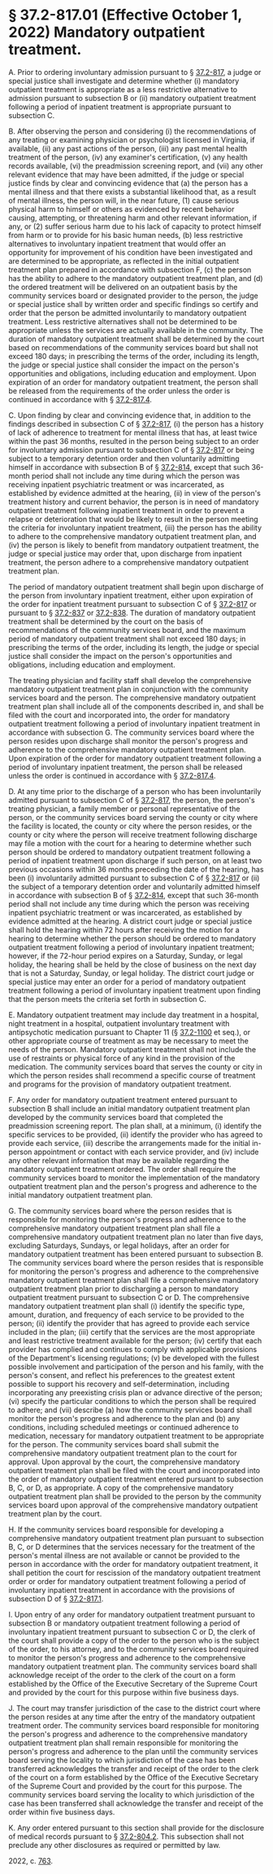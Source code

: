 # § 37.2-817.01 (Effective October 1, 2022) Mandatory outpatient treatment.

<p>A. Prior to ordering involuntary admission pursuant to § <a href='/vacode/37.2-817/'>37.2-817</a>, a judge or special justice shall investigate and determine whether (i) mandatory outpatient treatment is appropriate as a less restrictive alternative to admission pursuant to subsection B or (ii) mandatory outpatient treatment following a period of inpatient treatment is appropriate pursuant to subsection C.</p><p>B. After observing the person and considering (i) the recommendations of any treating or examining physician or psychologist licensed in Virginia, if available, (ii) any past actions of the person, (iii) any past mental health treatment of the person, (iv) any examiner's certification, (v) any health records available, (vi) the preadmission screening report, and (vii) any other relevant evidence that may have been admitted, if the judge or special justice finds by clear and convincing evidence that (a) the person has a mental illness and that there exists a substantial likelihood that, as a result of mental illness, the person will, in the near future, (1) cause serious physical harm to himself or others as evidenced by recent behavior causing, attempting, or threatening harm and other relevant information, if any, or (2) suffer serious harm due to his lack of capacity to protect himself from harm or to provide for his basic human needs, (b) less restrictive alternatives to involuntary inpatient treatment that would offer an opportunity for improvement of his condition have been investigated and are determined to be appropriate, as reflected in the initial outpatient treatment plan prepared in accordance with subsection F, (c) the person has the ability to adhere to the mandatory outpatient treatment plan, and (d) the ordered treatment will be delivered on an outpatient basis by the community services board or designated provider to the person, the judge or special justice shall by written order and specific findings so certify and order that the person be admitted involuntarily to mandatory outpatient treatment. Less restrictive alternatives shall not be determined to be appropriate unless the services are actually available in the community. The duration of mandatory outpatient treatment shall be determined by the court based on recommendations of the community services board but shall not exceed 180 days; in prescribing the terms of the order, including its length, the judge or special justice shall consider the impact on the person's opportunities and obligations, including education and employment. Upon expiration of an order for mandatory outpatient treatment, the person shall be released from the requirements of the order unless the order is continued in accordance with § <a href='/vacode/37.2-817.4/'>37.2-817.4</a>.</p><p>C. Upon finding by clear and convincing evidence that, in addition to the findings described in subsection C of § <a href='/vacode/37.2-817/'>37.2-817</a>, (i) the person has a history of lack of adherence to treatment for mental illness that has, at least twice within the past 36 months, resulted in the person being subject to an order for involuntary admission pursuant to subsection C of § <a href='/vacode/37.2-817/'>37.2-817</a> or being subject to a temporary detention order and then voluntarily admitting himself in accordance with subsection B of § <a href='/vacode/37.2-814/'>37.2-814</a>, except that such 36-month period shall not include any time during which the person was receiving inpatient psychiatric treatment or was incarcerated, as established by evidence admitted at the hearing, (ii) in view of the person's treatment history and current behavior, the person is in need of mandatory outpatient treatment following inpatient treatment in order to prevent a relapse or deterioration that would be likely to result in the person meeting the criteria for involuntary inpatient treatment, (iii) the person has the ability to adhere to the comprehensive mandatory outpatient treatment plan, and (iv) the person is likely to benefit from mandatory outpatient treatment, the judge or special justice may order that, upon discharge from inpatient treatment, the person adhere to a comprehensive mandatory outpatient treatment plan. </p><p>The period of mandatory outpatient treatment shall begin upon discharge of the person from involuntary inpatient treatment, either upon expiration of the order for inpatient treatment pursuant to subsection C of § <a href='/vacode/37.2-817/'>37.2-817</a> or pursuant to § <a href='/vacode/37.2-837/'>37.2-837</a> or <a href='/vacode/37.2-838/'>37.2-838</a>. The duration of mandatory outpatient treatment shall be determined by the court on the basis of recommendations of the community services board, and the maximum period of mandatory outpatient treatment shall not exceed 180 days; in prescribing the terms of the order, including its length, the judge or special justice shall consider the impact on the person's opportunities and obligations, including education and employment. </p><p>The treating physician and facility staff shall develop the comprehensive mandatory outpatient treatment plan in conjunction with the community services board and the person. The comprehensive mandatory outpatient treatment plan shall include all of the components described in, and shall be filed with the court and incorporated into, the order for mandatory outpatient treatment following a period of involuntary inpatient treatment in accordance with subsection G. The community services board where the person resides upon discharge shall monitor the person's progress and adherence to the comprehensive mandatory outpatient treatment plan. Upon expiration of the order for mandatory outpatient treatment following a period of involuntary inpatient treatment, the person shall be released unless the order is continued in accordance with § <a href='/vacode/37.2-817.4/'>37.2-817.4</a>.</p><p>D. At any time prior to the discharge of a person who has been involuntarily admitted pursuant to subsection C of § <a href='/vacode/37.2-817/'>37.2-817</a>, the person, the person's treating physician, a family member or personal representative of the person, or the community services board serving the county or city where the facility is located, the county or city where the person resides, or the county or city where the person will receive treatment following discharge may file a motion with the court for a hearing to determine whether such person should be ordered to mandatory outpatient treatment following a period of inpatient treatment upon discharge if such person, on at least two previous occasions within 36 months preceding the date of the hearing, has been (i) involuntarily admitted pursuant to subsection C of § <a href='/vacode/37.2-817/'>37.2-817</a> or (ii) the subject of a temporary detention order and voluntarily admitted himself in accordance with subsection B of § <a href='/vacode/37.2-814/'>37.2-814</a>, except that such 36-month period shall not include any time during which the person was receiving inpatient psychiatric treatment or was incarcerated, as established by evidence admitted at the hearing. A district court judge or special justice shall hold the hearing within 72 hours after receiving the motion for a hearing to determine whether the person should be ordered to mandatory outpatient treatment following a period of involuntary inpatient treatment; however, if the 72-hour period expires on a Saturday, Sunday, or legal holiday, the hearing shall be held by the close of business on the next day that is not a Saturday, Sunday, or legal holiday. The district court judge or special justice may enter an order for a period of mandatory outpatient treatment following a period of involuntary inpatient treatment upon finding that the person meets the criteria set forth in subsection C.</p><p>E. Mandatory outpatient treatment may include day treatment in a hospital, night treatment in a hospital, outpatient involuntary treatment with antipsychotic medication pursuant to Chapter 11 (§ <a href='/vacode/37.2-1100/'>37.2-1100</a> et seq.), or other appropriate course of treatment as may be necessary to meet the needs of the person. Mandatory outpatient treatment shall not include the use of restraints or physical force of any kind in the provision of the medication. The community services board that serves the county or city in which the person resides shall recommend a specific course of treatment and programs for the provision of mandatory outpatient treatment.</p><p>F. Any order for mandatory outpatient treatment entered pursuant to subsection B shall include an initial mandatory outpatient treatment plan developed by the community services board that completed the preadmission screening report. The plan shall, at a minimum, (i) identify the specific services to be provided, (ii) identify the provider who has agreed to provide each service, (iii) describe the arrangements made for the initial in-person appointment or contact with each service provider, and (iv) include any other relevant information that may be available regarding the mandatory outpatient treatment ordered. The order shall require the community services board to monitor the implementation of the mandatory outpatient treatment plan and the person's progress and adherence to the initial mandatory outpatient treatment plan.</p><p>G. The community services board where the person resides that is responsible for monitoring the person's progress and adherence to the comprehensive mandatory outpatient treatment plan shall file a comprehensive mandatory outpatient treatment plan no later than five days, excluding Saturdays, Sundays, or legal holidays, after an order for mandatory outpatient treatment has been entered pursuant to subsection B. The community services board where the person resides that is responsible for monitoring the person's progress and adherence to the comprehensive mandatory outpatient treatment plan shall file a comprehensive mandatory outpatient treatment plan prior to discharging a person to mandatory outpatient treatment pursuant to subsection C or D. The comprehensive mandatory outpatient treatment plan shall (i) identify the specific type, amount, duration, and frequency of each service to be provided to the person; (ii) identify the provider that has agreed to provide each service included in the plan; (iii) certify that the services are the most appropriate and least restrictive treatment available for the person; (iv) certify that each provider has complied and continues to comply with applicable provisions of the Department's licensing regulations; (v) be developed with the fullest possible involvement and participation of the person and his family, with the person's consent, and reflect his preferences to the greatest extent possible to support his recovery and self-determination, including incorporating any preexisting crisis plan or advance directive of the person; (vi) specify the particular conditions to which the person shall be required to adhere; and (vii) describe (a) how the community services board shall monitor the person's progress and adherence to the plan and (b) any conditions, including scheduled meetings or continued adherence to medication, necessary for mandatory outpatient treatment to be appropriate for the person. The community services board shall submit the comprehensive mandatory outpatient treatment plan to the court for approval. Upon approval by the court, the comprehensive mandatory outpatient treatment plan shall be filed with the court and incorporated into the order of mandatory outpatient treatment entered pursuant to subsection B, C, or D, as appropriate. A copy of the comprehensive mandatory outpatient treatment plan shall be provided to the person by the community services board upon approval of the comprehensive mandatory outpatient treatment plan by the court.</p><p>H. If the community services board responsible for developing a comprehensive mandatory outpatient treatment plan pursuant to subsection B, C, or D determines that the services necessary for the treatment of the person's mental illness are not available or cannot be provided to the person in accordance with the order for mandatory outpatient treatment, it shall petition the court for rescission of the mandatory outpatient treatment order or order for mandatory outpatient treatment following a period of involuntary inpatient treatment in accordance with the provisions of subsection D of § <a href='/vacode/37.2-817.1/'>37.2-817.1</a>.</p><p>I. Upon entry of any order for mandatory outpatient treatment pursuant to subsection B or mandatory outpatient treatment following a period of involuntary inpatient treatment pursuant to subsection C or D, the clerk of the court shall provide a copy of the order to the person who is the subject of the order, to his attorney, and to the community services board required to monitor the person's progress and adherence to the comprehensive mandatory outpatient treatment plan. The community services board shall acknowledge receipt of the order to the clerk of the court on a form established by the Office of the Executive Secretary of the Supreme Court and provided by the court for this purpose within five business days.</p><p>J. The court may transfer jurisdiction of the case to the district court where the person resides at any time after the entry of the mandatory outpatient treatment order. The community services board responsible for monitoring the person's progress and adherence to the comprehensive mandatory outpatient treatment plan shall remain responsible for monitoring the person's progress and adherence to the plan until the community services board serving the locality to which jurisdiction of the case has been transferred acknowledges the transfer and receipt of the order to the clerk of the court on a form established by the Office of the Executive Secretary of the Supreme Court and provided by the court for this purpose. The community services board serving the locality to which jurisdiction of the case has been transferred shall acknowledge the transfer and receipt of the order within five business days.</p><p>K. Any order entered pursuant to this section shall provide for the disclosure of medical records pursuant to § <a href='/vacode/37.2-804.2/'>37.2-804.2</a>. This subsection shall not preclude any other disclosures as required or permitted by law.</p><p>2022, c. <a href='http://lis.virginia.gov/cgi-bin/legp604.exe?221+ful+CHAP0763'>763</a>.</p>